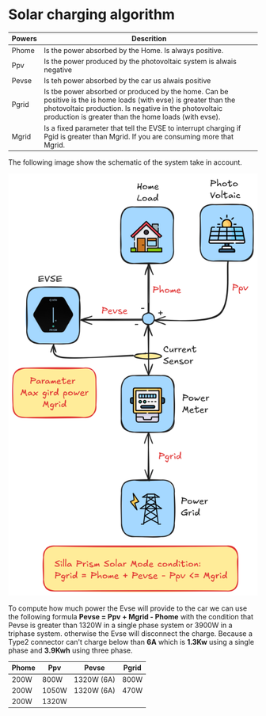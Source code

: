 # Solar charging algorithm



| Powers | Descrition                                                   |
| ------ | ------------------------------------------------------------ |
| Phome  | Is the power absorbed by the Home. Is always positive.       |
| Ppv    | Is the power produced by the photovoltaic system is alwais negative |
| Pevse  | Is teh power absorbed by the car us alwais positive          |
| Pgrid  | Is tbe power absorbed or produced by the home. Can be positive is the is home loads (with evse) is greater than the photovoltaic production. Is negative in the  photovoltaic production is greater than the home loads (with evse). |
| Mgrid  | Is a fixed parameter that tell the EVSE to interrupt charging if Pgid is greater than Mgrid. If you are consuming more that Mgrid. |

The following image show the schematic of the system take in account.

![Schema](images/prismsolar.png)

To compute how much power the Evse will provide to the car we can use the following formula **Pevse = Ppv + Mgrid - Phome** with the condition that Pevse is greater than 1320W in a single phase system or 3900W in a triphase system. otherwise the Evse will disconnect the charge. Because a Type2 connector  can't charge below than **6A** which is **1.3Kw** using a single phase and **3.9Kwh** using three phase.



| Phome | Ppv   | Pevse      | Pgrid |
| ----- | ----- | ---------- | ----- |
| 200W  | 800W  | 1320W (6A) | 800W  |
| 200W  | 1050W | 1320W (6A) | 470W  |
| 200W  | 1320W |            |       |


